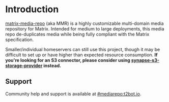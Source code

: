# Introduction

[matrix-media-repo](https://github.com/turt2live/matrix-media-repo) (aka MMR) is a highly customizable
multi-domain media repository for Matrix. Intended for medium to large deployments, this media
repo de-duplicates media while being fully compliant with the Matrix specification.

Smaller/individual homeservers can still use this project, though it may be difficult to set
up or have higher than expected resource consumption. **If you're looking for an S3 connector,
please consider using [synapse-s3-storage-provider](https://github.com/matrix-org/synapse-s3-storage-provider)
instead.**

## Support

Community help and support is available at [#mediarepo:t2bot.io](https://matrix.to/#/#mediarepo:t2bot.io).
